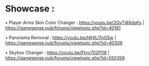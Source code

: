 # Showcase :

• Player Arms Skin Color Changer : https://youtu.be/2QvTi8XdsKs | https://gamesense.pub/forums/viewtopic.php?id=40181

• Panorama Removal : https://youtu.be/I4HILl7oGSw | https://gamesense.pub/forums/viewtopic.php?id=40309

• Skybox Changer : https://youtu.be/Ftvy702Pl18 | https://gamesense.pub/forums/viewtopic.php?id=550359

